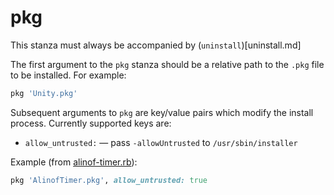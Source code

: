 # pkg

This stanza must always be accompanied by (`uninstall`)[uninstall.md]

The first argument to the `pkg` stanza should be a relative path to the `.pkg` file to be installed. For example:

```ruby
pkg 'Unity.pkg'
```

Subsequent arguments to `pkg` are key/value pairs which modify the install process. Currently supported keys are:

* `allow_untrusted:` — pass `-allowUntrusted` to `/usr/sbin/installer`

Example (from [alinof-timer.rb](https://github.com/caskroom/homebrew-cask/blob/312ae841f1f1b2ec07f4d88b7dfdd7fbdf8d4f94/Casks/alinof-timer.rb#L10)):

```ruby
pkg 'AlinofTimer.pkg', allow_untrusted: true
```
